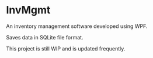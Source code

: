 # InvMgmt

An inventory management software developed using WPF.

Saves data in SQLite file format.

This project is still WIP and is updated frequently.
